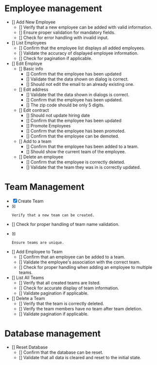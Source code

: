 # Employee management
- []    Add New Employee
  - []    Verify that a new employee can be added with valid information.
  - []    Ensure proper validation for mandatory fields.
  - []    Check for error handling with invalid input.
- []    List Employees
  - []    Confirm that the employee list displays all added employees.
  - []    Validate the accuracy of displayed employee information.
  - []    Check for pagination if applicable.
- []    Edit Employe
  - []    Basic info
    - []    Confirm that the employee has been updated
    - []    Validate that the data shown on dialog is correct.
    - []    Should not edit the email to an already existing one.
  - []    Edit address
    - []    Validate that the data shown in dialogs is correct.
    - []    Confirm that the employee has been updated.
    - []    The zip code should be only 5 digits.
  - []    Edit contract
    - []    Should not update hiring date
    - []    Confirm that the employee has been updated
    - []    Promote Employees
    - []    Confirm that the employee has been promoted.
    - []    Confirm that the employee can be demoted.
  - []    Add to a team
    - []    Confirm that the employee has been added to a team.
    - []    Should show the current team of the employee.
  - []    Delete an employee
    - []    Confirm that the employee is correctly deleted.
    - []    Validate that the team they was in is correctly updated.

# Team Management

- [x] 	Create Team
  - [x] 	Verify that a new team can be created.
  - [] 	Check for proper handling of team name validation.
  - [x] 	Ensure teams are unique.
- [] 	Add Employee to Team
  - [] 	Confirm that an employee can be added to a team.
  - [] 	Validate the employee's association with the correct team.
  - [] 	Check for proper handling when adding an employee to multiple teams.
- [] 	List All Teams
  - [] 	Verify that all created teams are listed.
  - [] 	Check for accurate display of team information.
  - [] 	Validate pagination if applicable.
- [] 	Delete a Team
  - [] 	Verify that the team is correctly deleted.
  - [] 	Verify the team members have no team after team deletion.
  - [] 	Validate pagination if applicable.

# Database management

- []	Reset Database
  - []	Confirm that the database can be reset.
  - []	Validate that all data is cleared and reset to the initial state.
